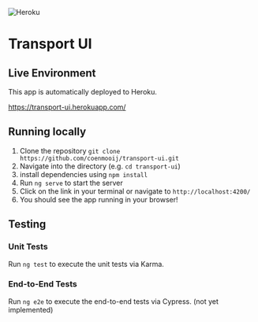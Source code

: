 ![Heroku](https://pyheroku-badge.herokuapp.com/?app=transport-ui)

# Transport UI

## Live Environment
This app is automatically deployed to Heroku.

https://transport-ui.herokuapp.com/

## Running locally
1. Clone the repository `git clone https://github.com/coenmooij/transport-ui.git`
2. Navigate into the directory (e.g. `cd transport-ui`)
3. install dependencies using `npm install`
4. Run `ng serve` to start the server
5. Click on the link in your terminal or navigate to `http://localhost:4200/`
6. You should see the app running in your browser!


## Testing

### Unit Tests

Run `ng test` to execute the unit tests via Karma.

### End-to-End Tests

Run `ng e2e` to execute the end-to-end tests via Cypress. (not yet implemented)
